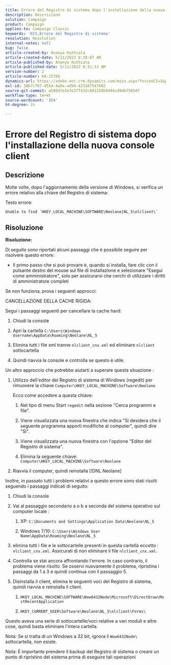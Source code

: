 ```yaml
---
title: Errore del Registro di sistema dopo l'installazione della nuova console client
description: Descrizione
solution: Campaign
product: Campaign
applies-to: Campaign Classic
keywords: 'KCS,Errore del Registro di sistema'
resolution: Resolution
internal-notes: null
bug: false
article-created-by: Ananya Kuthiala
article-created-date: 5/11/2022 8:30:07 AM
article-published-by: Ananya Kuthiala
article-published-date: 5/11/2022 8:31:13 AM
version-number: 2
article-number: KA-15766
dynamics-url: https://adobe-ent.crm.dynamics.com/main.aspx?forceUCI=1&pagetype=entityrecord&etn=knowledgearticle&id=e321c08f-04d1-ec11-a7b5-0022480a8e40
exl-id: 38b7c767-d55d-4a9a-ad94-42316f547602
source-git-commit: a59847e2e7e37f432cb01150b9444cd9dbf585df
workflow-type: tm+mt
source-wordcount: '354'
ht-degree: 1%

---
```


# Errore del Registro di sistema dopo l&#39;installazione della nuova console client

## Descrizione

Molte volte, dopo l&#39;aggiornamento della versione di Windows, si verifica un errore relativo alla chiave del Registro di sistema:

Testo errore:

```
Unable to find `HKEY_LOCAL_MACHINE\SOFTWARE\Neolane|NL_5\nlclient\`
```

## Risoluzione

<b>Risoluzione:</b>

Di seguito sono riportati alcuni passaggi che è possibile seguire per risolvere questo errore:

- Il primo passo che si può provare è, quando si installa, fare clic con il pulsante destro del mouse sul file di installazione e selezionare &quot;Esegui come amministratore&quot;, solo per assicurarsi che cerchi di utilizzare i diritti di amministratore completi

Se non funziona, prova i seguenti approcci:

CANCELLAZIONE DELLA CACHE RIGIDA:

Segui i passaggi seguenti per cancellare la cache hard:

1. Chiudi la console

1. Apri la cartella `C:\Users\Windows Username\AppData\Roaming\Neolane\NL_5`

1. Elimina tutti i file xml tranne `nlclient_cnx.xml` ed eliminare `nlclient` sottocartella

1. Quindi riavvia la console e controlla se questo è utile.

Un altro approccio che potrebbe aiutarti a superare questa situazione :

1. Utilizzo dell&#39;editor del Registro di sistema di Windows (regedit) per rimuovere la chiave `Computer\HKEY_LOCAL_MACHINE\Software\Neolane`

   Ecco come accedere a questa chiave:

   1. Nel tipo di menu Start `regedit` nella sezione &quot;Cerca programmi e file&quot;.

   1. Viene visualizzata una nuova finestra che indica &quot;Si desidera che il seguente programma apporti modifiche al computer&quot;, quindi dire &quot;Sì&quot;.

   1. Viene visualizzata una nuova finestra con l&#39;opzione &quot;Editor del Registro di sistema&quot;.

   1. Elimina la seguente chiave: `Computer\HKEY_LOCAL_MACHINE\Software\Neolane`

1. Riavvia il computer, quindi reinstalla [!DNL Neolane]

Inoltre, in passato tutti i problemi relativi a questo errore sono stati risolti seguendo i passaggi indicati di seguito:

1. Chiudi la console

1. Vai al passaggio secondario a o b a seconda del sistema operativo sul computer locale :

   1. XP: `C:\Documents and Settings\Application Data\Neolane\NL_5`

   1. Windows 7/10: `C:\Users\Windows User Name\AppData\Roaming\Neolane\NL_5`

1. elimina tutti i file e le sottocartelle presenti in questa cartella eccetto :  `nlclient_cnx.xml`. Assicurati di non eliminare il file `nlclient_cnx.xml`.

1. Controlla se stai ancora affrontando l&#39;errore. In caso contrario, il problema viene risolto. Se osservi nuovamente il problema, ripristina i passaggi da 1 a 3 e quindi continua con il passaggio 5.

1. Disinstalla il client, elimina le seguenti voci del Registro di sistema, quindi riavvia e reinstalla il client.

   1. `HKEY_LOCAL_MACHINE\SOFTWARE\Wow6432Node\Microsoft\DirectDraw\MostRecentApplication`

   1. `HKEY_CURRENT_USER\Software\Neolane\NL_5\nlclient\Forms\`

Questo aveva una serie di sottocartelle/voci relative a vari moduli e altre cose, quindi basta eliminare l&#39;intera cartella.

Nota: Se si tratta di un Windows a 32 bit, ignora il `Wow6432Node\` sottocartella, non esiste.

Nota: È importante prendere il backup del Registro di sistema o creare un punto di ripristino del sistema prima di eseguire tali operazioni
